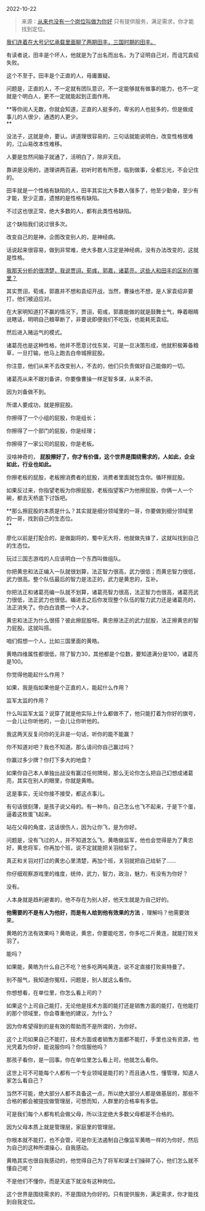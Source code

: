 2022-10-22

> 来源：[从来也没有一个岗位叫做为你好](http://mp.weixin.qq.com/s?__biz=MzU3NDc5Nzc0NQ==&mid=2247520756&idx=1&sn=a2fc83a5a5074e1506d3e10a45bb7166&chksm=fd2e332aca59ba3ce83eac4aaf55d44f341b8c16e844bca35b076b624db1bd0e3cc4b7bb91b2&scene=27#wechat_redirect)
> 只有提供服务，满足需求，你才能找到定位​。

[我们连着在大号记忆承载里面聊了两期田丰，三国时期的田丰。](http://mp.weixin.qq.com/s?__biz=MzU0MjYwNDU2Mw==&mid=2247508354&idx=2&sn=a314eabe81233af8a0494239914c91c7&chksm=fb1acdfecc6d44e85abd54e4f06640b7200a831c28e886c8cd1e21d0578c9a85c42fb600cba7&scene=21#wechat_redirect)  

有读者说，田丰是个坏人，他就是为了出名而出名，为了证明自己对，而诅咒袁绍失败。  

这个不至于。田丰是个正直的人，毋庸置疑。  

问题是，正直的人，不一定就有团队意识，不一定能够就有做事的能力，也不一定就是个明白人，更不一定就能起到正面作用。  

 **等你阅人无数，你就会知道，正直的人挺多的，卑劣的人也挺多的，但是做成事儿的人很少，通透的人更少。  
**

没法子，这就是命，要认。讲道理很容易的，三句话就能说明白，改变性格很难的，江山易改本性难移。  

人要是忽然间脑子就通了，活明白了，除非天启。  

靠讲是没用的，道理讲两百遍，初听时若有所思，临到做事，全都忘光，不会记住的。  

田丰就是一个性格有缺陷的人，田丰其实比大多数人强多了，他至少勤奋，至少有才能，至少正直，遗憾的是性格有缺陷。

不过这也很正常，绝大多数的人，都有此类性格缺陷。  

这个缺陷我们说过很多次。

改变自己的是神，企图改变别人的，是神经病。

话说起来很容易，做到非常难，绝大多数人注定是神经病，没有办法改变的，这就是性格。  

[我那天分析的很清楚，我说贾诩，荀彧，郭嘉，诸葛亮，这些人和田丰的区别在哪里？](http://mp.weixin.qq.com/s?__biz=MzU0MjYwNDU2Mw==&mid=2247508350&idx=2&sn=1ec6691adfd53306eb698a4860663fed&chksm=fb1acd02cc6d441446226c2c0a439c023d440cb898a41a407bac08af8f79204a27e602348f83&scene=21#wechat_redirect)  

其实贾诩，荀彧，郭嘉并不想和袁绍开战，当然，曹操也不想，是人家袁绍非要打，他们被迫应对。

在大家明知道打不赢的情况下，贾诩，荀彧，郭嘉能做的就是鼓舞士气，睁着眼睛说瞎话，明明自己粮草断了，非要说即便我们不吃饭，也能耗死袁绍。

然后进入赌运气的模式。

诸葛亮也是这种性格，他并不愿意讨伐东吴，可是一旦决策形成，他就积极筹备粮草，一旦打输，他马上跑去白帝城擦屁股。  

你注意，他们从来不去改变别人，不去的，他们只负责做好自己能做的一切。  

诸葛亮从来不跟刘备讲，你要像曹操一样足智多谋，从来不讲。  

因为刘备做不到。

所谓人要成功，就是擦屁股。  

你擦得了一个小组的屁股，你是组长；

你擦得了一个部门的屁股，你是经理；

你擦得了一家公司的屁股，你是老板。

没啥神奇的， **屁股擦好了，你才有价值，这个世界是围绕需求的，人如此，企业如此，行业也如此。**  

你擦老板的屁股，老板擦消费者的屁股，消费者里面就包含你。循环擦屁股。  

如果反过来，你指望老板为你擦屁股，老板指望客户为他擦屁股，你俩一人一个碗，都去天桥底下讨饭吧。  

 **那么擦屁股的本质是什么？其实就是细分领域里的一哥，你要做到细分领域里的一哥，找到自己的生态位。  
**

廖化以前是打配合的，是做副将的，蜀中无大将，他就做先锋了，这就叫找到自己的生态位。  

玩过三国志游戏的人应该明白一个东西叫做组队。  

你把黄忠和法正编入一队就很划算，法正智力很高，武力很低；而黄忠智力很低，武力很高。整个队伍最后的智力是法正的，武力是黄忠的，互补。  

你把法正和诸葛亮编一队就不划算，诸葛亮智力很高，法正智力也很高，诸葛亮武力很低，法正武力也很低。编进去之后你发现整个队伍的智力武力还是诸葛亮的，法正消失了。你白白浪费一个人才。  

黄忠和法正为什么很搭？彼此擦屁股呀。黄忠擦法正的武力屁股，法正擦黄忠的智力屁股。这就叫搭。

咱们假想一个人，比如三国里面的黄皓。  

黄皓四维属性都很低，除了智力30，其他都是个位数，要知道满分是100，诸葛亮是100。

你觉得他能起什么作用？  

如果，我是指如果他是个正直的人，能起什么作用？  

监军太监的作用？  

什么叫监军太监？说穿了就是他实际上什么都做不了，他只能打着为你好的旗号，一会儿让你听他的，一会儿让你听他的。

我这两天反复问你的无非是一句话，听你的能不能赢？  

你不知道对吧？我也不知道。那么请问你自己赢过吗？

你赢过多少牌？你打下多大的地盘？  

如果你自己本人单独出战没有赢过任何牌局，那么无论你怎么把自己幻想成诸葛亮，其实在别人的眼里，你就是黄皓。

这是事实，无论你接不接受，都这点事儿。  

有句话很刻薄，是孩子说父母的。有一种鸟，自己怎么也飞不起来，于是下个蛋，逼着这枚蛋飞起来。  

站在父母的角度，这话很伤人，因为让你飞，是为你好。  

问题是，没有飞过的人，并不知道怎么飞，黄皓做监军，他也会觉得是为了黄忠好，黄忠将军，你再加个班，说不定就能把关羽给斩了。

真正和关羽对打过的黄忠心里清楚，再加个班，关羽就把自己给斩了......

你仔细观察游戏里的维度，统帅，武力，智力，政治，魅力，有没有为你好？  

没有。

人本身就是趋利避害的，他不存在为别人好，他天生就是为自己好的。  

 **他需要的不是有人为他好，而是有人给到他有效果的方法** ，理解吗？他需要效果。  

黄皓的方法有效果吗？黄皓说，黄忠，你要能吃苦，你多吃二斤黄连，就能打败关羽了。

能吗？  

如果能，黄皓为什么自己不吃？他多吃两吨黄连，说不定直接打败奥特曼了。

别不服气，我知道你冤枉，问题是，别人就这么看你。

你想想看，在单位里，你怎么看上司的？  

如果这个上司自己能打，无论他是技术方面的能打还是销售方面的能打，在他能打的那个领域里，你会尊重他的建议，为什么？

因为你希望得到的是有效的帮助而不是所谓的，为你好。  

这个上司如果自己不能打，技术方面或者销售方面都不能打，手里也没有资源，他光凭着为你好，能说服你吗？你信服他吗？  

那孩子看你，是一回事。你在单位里怎么看上司，他就怎么看你。

这世上可不可能每个人都有一个专业领域是能打的？而且通人性，懂管理，知道人家怎么看自己？  

当然不可能，绝大部分人都不具备这一点，所以绝大部分人都是做基层的，那些不合格的都会被提拔做管理层，可想而知，人群里的合格率有多低。

可是我们每个人都有机会做父母，所以注定绝大多数父母都是不合格的。

因为父母本质上就是管理层，家庭里的管理层。

你根本就不能打，也不会管，可是你无法遏制自己像监军黄皓一样的为你好，然后为自己的这种所谓操心，自我感动。  

黄皓其实也很自我感动的，他觉得自己为了将军和谋士们操碎了心，他们怎么就不懂自己呢？

不是他们不懂你，而是天底下就没有这种岗位。

这个世界是围绕需求的，不是围绕为你好的。只有提供服务，满足需求，你才能找到自我定位。

